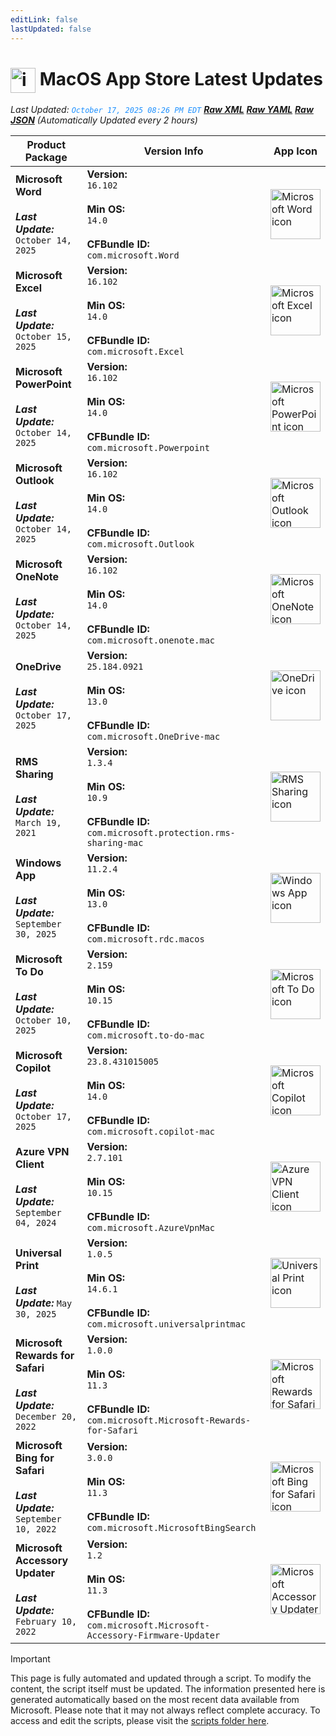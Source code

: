 ```yaml
---
editLink: false
lastUpdated: false
---
```

# <img src="/images/App_Store_logo.png" alt="image" width="40" style="vertical-align: middle; display: inline-block;" /> MacOS App Store Latest Updates

<span class="extra-small">_Last Updated: <code style="color : dodgerblue">October 17, 2025 08:26 PM EDT</code> [**_Raw XML_**](https://github.com/cocopuff2u/MOFA/blob/main/latest_raw_files/macos_appstore_latest.xml) [**_Raw YAML_**](https://github.com/cocopuff2u/MOFA/blob/main/latest_raw_files/macos_appstore_latest.yaml) [**_Raw JSON_**](https://github.com/cocopuff2u/MOFA/blob/main/latest_raw_files/macos_appstore_latest.json)
 (Automatically Updated every 2 hours)_</span>

| **Product Package** | **Version Info** | **App Icon** |
|---------------------|------------------|--------------|
| **Microsoft Word**<br><br>_**Last Update:**_ `October 14, 2025` | **Version:**<br>`16.102`<br><br>**Min OS:**<br>`14.0`<br><br>**CFBundle ID:**<br>`com.microsoft.Word` | <img src='https://is1-ssl.mzstatic.com/image/thumb/Purple211/v4/7b/a1/42/7ba1427b-9b7c-8fcb-1607-804c4a81ef9a/Word_macOS-0-0-85-220-0-0-0-6-0-2x.png/512x512bb.png' alt='Microsoft Word icon' width='80'> |
| **Microsoft Excel**<br><br>_**Last Update:**_ `October 15, 2025` | **Version:**<br>`16.102`<br><br>**Min OS:**<br>`14.0`<br><br>**CFBundle ID:**<br>`com.microsoft.Excel` | <img src='https://is1-ssl.mzstatic.com/image/thumb/Purple211/v4/97/29/3c/97293c2f-2b67-fdea-6b8a-14b5b0d2198f/Excel_macOS-0-0-85-220-0-0-0-6-0-2x.png/512x512bb.png' alt='Microsoft Excel icon' width='80'> |
| **Microsoft PowerPoint**<br><br>_**Last Update:**_ `October 14, 2025` | **Version:**<br>`16.102`<br><br>**Min OS:**<br>`14.0`<br><br>**CFBundle ID:**<br>`com.microsoft.Powerpoint` | <img src='https://is1-ssl.mzstatic.com/image/thumb/Purple211/v4/9f/6b/f9/9f6bf919-930b-dfb3-fa62-b4588af0d9b5/Powerpoint_macOS-0-0-85-220-0-0-0-6-0-2x.png/512x512bb.png' alt='Microsoft PowerPoint icon' width='80'> |
| **Microsoft Outlook**<br><br>_**Last Update:**_ `October 14, 2025` | **Version:**<br>`16.102`<br><br>**Min OS:**<br>`14.0`<br><br>**CFBundle ID:**<br>`com.microsoft.Outlook` | <img src='https://is1-ssl.mzstatic.com/image/thumb/Purple221/v4/1b/9e/37/1b9e3744-1e33-4558-6b3f-d2a5dda3992d/Outlook_macOS-0-0-85-220-0-0-0-6-0-2x.png/512x512bb.png' alt='Microsoft Outlook icon' width='80'> |
| **Microsoft OneNote**<br><br>_**Last Update:**_ `October 14, 2025` | **Version:**<br>`16.102`<br><br>**Min OS:**<br>`14.0`<br><br>**CFBundle ID:**<br>`com.microsoft.onenote.mac` | <img src='https://is1-ssl.mzstatic.com/image/thumb/Purple211/v4/05/17/c9/0517c975-0e05-9b95-e0ae-e3e919aec4bb/OneNote_macOS-0-0-85-220-0-0-0-6-0-2x.png/512x512bb.png' alt='Microsoft OneNote icon' width='80'> |
| **OneDrive**<br><br>_**Last Update:**_ `October 17, 2025` | **Version:**<br>`25.184.0921`<br><br>**Min OS:**<br>`13.0`<br><br>**CFBundle ID:**<br>`com.microsoft.OneDrive-mac` | <img src='https://is1-ssl.mzstatic.com/image/thumb/Purple211/v4/61/33/41/61334149-92d8-b535-aa78-bf81b9f33596/OneDrive.png/512x512bb.png' alt='OneDrive icon' width='80'> |
| **RMS Sharing**<br><br>_**Last Update:**_ `March 19, 2021` | **Version:**<br>`1.3.4`<br><br>**Min OS:**<br>`10.9`<br><br>**CFBundle ID:**<br>`com.microsoft.protection.rms-sharing-mac` | <img src='https://is1-ssl.mzstatic.com/image/thumb/Purple124/v4/09/a4/f4/09a4f4b3-7aed-51c0-8e6b-5cb95ec6dada/rmssharing.png/512x512bb.png' alt='RMS Sharing icon' width='80'> |
| **Windows App**<br><br>_**Last Update:**_ `September 30, 2025` | **Version:**<br>`11.2.4`<br><br>**Min OS:**<br>`13.0`<br><br>**CFBundle ID:**<br>`com.microsoft.rdc.macos` | <img src='https://is1-ssl.mzstatic.com/image/thumb/Purple211/v4/ea/c2/04/eac2049c-e5b5-cf01-b6dc-83415b44ab06/AppIcon-0-0-85-220-0-0-5-0-2x.png/512x512bb.png' alt='Windows App icon' width='80'> |
| **Microsoft To Do**<br><br>_**Last Update:**_ `October 10, 2025` | **Version:**<br>`2.159`<br><br>**Min OS:**<br>`10.15`<br><br>**CFBundle ID:**<br>`com.microsoft.to-do-mac` | <img src='https://is1-ssl.mzstatic.com/image/thumb/Purple211/v4/dc/6f/73/dc6f735a-d9fb-e2eb-bb0e-733a1dec0cad/AppIcon-Release-0-85-220-0-4-2x-sRGB.png/512x512bb.png' alt='Microsoft To Do icon' width='80'> |
| **Microsoft Copilot**<br><br>_**Last Update:**_ `October 17, 2025` | **Version:**<br>`23.8.431015005`<br><br>**Min OS:**<br>`14.0`<br><br>**CFBundle ID:**<br>`com.microsoft.copilot-mac` | <img src='https://is1-ssl.mzstatic.com/image/thumb/Purple221/v4/1d/aa/b7/1daab7e2-576f-9574-ce34-dec5fc0facee/AppIcon-0-85-220-0-5-0-0-2x-0-0.png/512x512bb.png' alt='Microsoft Copilot icon' width='80'> |
| **Azure VPN Client**<br><br>_**Last Update:**_ `September 04, 2024` | **Version:**<br>`2.7.101`<br><br>**Min OS:**<br>`10.15`<br><br>**CFBundle ID:**<br>`com.microsoft.AzureVpnMac` | <img src='https://is1-ssl.mzstatic.com/image/thumb/Purple221/v4/23/60/df/2360df4b-4ac5-4480-bb3e-4f59df6c3e64/AppIcon-85-220-0-4-0-0-2x-0-0.png/512x512bb.png' alt='Azure VPN Client icon' width='80'> |
| **Universal Print**<br><br>_**Last Update:**_ `May 30, 2025` | **Version:**<br>`1.0.5`<br><br>**Min OS:**<br>`14.6.1`<br><br>**CFBundle ID:**<br>`com.microsoft.universalprintmac` | <img src='https://is1-ssl.mzstatic.com/image/thumb/Purple221/v4/35/42/98/35429802-8ef5-c306-5279-ea3873609e14/AppIconProd-85-220-0-4-0-0-2x-0-0.png/512x512bb.png' alt='Universal Print icon' width='80'> |
| **Microsoft Rewards for Safari**<br><br>_**Last Update:**_ `December 20, 2022` | **Version:**<br>`1.0.0`<br><br>**Min OS:**<br>`11.3`<br><br>**CFBundle ID:**<br>`com.microsoft.Microsoft-Rewards-for-Safari` | <img src='https://is1-ssl.mzstatic.com/image/thumb/Purple122/v4/4b/59/04/4b5904a2-060d-f5e1-707f-c96da43bd11f/AppIcon-85-220-4-2x.png/512x512bb.png' alt='Microsoft Rewards for Safari icon' width='80'> |
| **Microsoft Bing for Safari**<br><br>_**Last Update:**_ `September 10, 2022` | **Version:**<br>`3.0.0`<br><br>**Min OS:**<br>`11.3`<br><br>**CFBundle ID:**<br>`com.microsoft.MicrosoftBingSearch` | <img src='https://is1-ssl.mzstatic.com/image/thumb/Purple112/v4/fe/9b/5a/fe9b5a2a-6cc9-41bd-604f-a6f3913dd240/AppIcon-0-0-85-220-4-2x.png/512x512bb.png' alt='Microsoft Bing for Safari icon' width='80'> |
| **Microsoft Accessory Updater**<br><br>_**Last Update:**_ `February 10, 2022` | **Version:**<br>`1.2`<br><br>**Min OS:**<br>`11.3`<br><br>**CFBundle ID:**<br>`com.microsoft.Microsoft-Accessory-Firmware-Updater` | <img src='https://is1-ssl.mzstatic.com/image/thumb/Purple116/v4/9e/10/ce/9e10cee9-e04d-26b7-65b9-7dc32679c10a/AppIcon-85-220-0-4-2x.png/512x512bb.png' alt='Microsoft Accessory Updater icon' width='80'> |

> [!IMPORTANT]
> This page is fully automated and updated through a script. To modify the content, the script itself must be updated. The information presented here is generated automatically based on the most recent data available from Microsoft. Please note that it may not always reflect complete accuracy. To access and edit the scripts, please visit the [scripts folder here](https://github.com/cocopuff2u/MOFA_WEBSITE/tree/main/update_readme_scripts).
